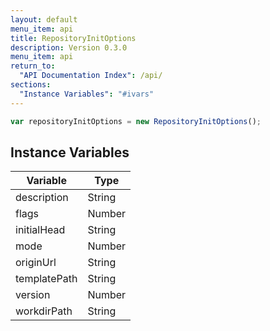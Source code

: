```yaml
---
layout: default
menu_item: api
title: RepositoryInitOptions
description: Version 0.3.0
menu_item: api
return_to:
  "API Documentation Index": /api/
sections:
  "Instance Variables": "#ivars"
---
```


```js
var repositoryInitOptions = new RepositoryInitOptions();
```

## <a name="ivars"></a>Instance Variables

| Variable | Type |
| --- | --- |
| <a name="description"></a>description | String |
| <a name="flags"></a>flags | Number |
| <a name="initialHead"></a>initialHead | String |
| <a name="mode"></a>mode | Number |
| <a name="originUrl"></a>originUrl | String |
| <a name="templatePath"></a>templatePath | String |
| <a name="version"></a>version | Number |
| <a name="workdirPath"></a>workdirPath | String |

